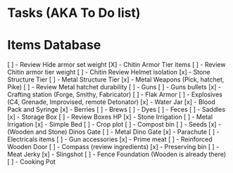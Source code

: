Tasks (AKA To Do list)
====

Items Database
=====

[ ] - Review Hide armor set weight
[X] - Chitin Armor Tier items
[ ] - Review Chitin armor tier weight
[ ] - Chitin Review Helmet isolation
[x] - Stone Structure Tier
[ ] - Metal Structure Tier
[x] - Metal Weapons (Pick, hatchet, Pike)
[ ] - Review Metal hatchet durability
[ ] - Guns
[ ] - Guns bullets
[x] - Crafting station (Forge, Smithy, Fabricator)
[ ] - Flak Armor
[ ] - Explosives (C4, Grenade, Improvised, remote Detonator)
[x] - Water Jar
[x] - Blood Pack and Syringe
[x] - Berries
[ ] - Brews
[ ] - Dyes
[ ] - Feces
[ ] - Saddles
[x] - Storage Box
[ ] - Review Boxes HP
[x] - Stone Irrigation
[ ] - Metal Irrigation
[x] - Simple Bed
[ ] - Crop plot
[ ] - Compost bin
[ ] - Seeds
[x] - (Wooden and Stone) Dinos Gate
[ ] - Metal Dino Gate
[x] - Parachute
[ ] - Electricals items
[ ] - Gun accessories
[x] - Prime meat
[ ] - Reinforced Wooden Door
[ ] - Compass (review ingredients)
[x] - Preserving bin
[ ] - Meat Jerky
[x] - Slingshot
[ ] - Fence Foundation (Wooden is already there)
[ ] - Cooking Pot


